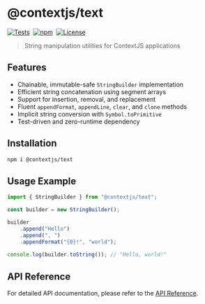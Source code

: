 # @contextjs/text

[![Tests](https://github.com/contextjs/context/actions/workflows/tests.yaml/badge.svg?branch=main)](https://github.com/contextjs/context/actions/workflows/tests.yaml)&nbsp;
[![npm](https://badgen.net/npm/v/@contextjs/text?cache=300)](https://www.npmjs.com/package/@contextjs/text)&nbsp;
[![License](https://badgen.net/static/license/MIT)](https://github.com/contextjs/context/blob/main/LICENSE)

> String manipulation utilities for ContextJS applications

## Features

- Chainable, immutable-safe `StringBuilder` implementation
- Efficient string concatenation using segment arrays
- Support for insertion, removal, and replacement
- Fluent `appendFormat`, `appendLine`, `clear`, and `clone` methods
- Implicit string conversion with `Symbol.toPrimitive`
- Test-driven and zero-runtime dependency

## Installation

```bash
npm i @contextjs/text
```

## Usage Example

```typescript
import { StringBuilder } from "@contextjs/text";

const builder = new StringBuilder();

builder
    .append("Hello")
    .append(", ")
    .appendFormat("{0}!", "world");
    
console.log(builder.toString()); // "Hello, world!"
```

## API Reference
For detailed API documentation, please refer to the [API Reference](https://contextjs.dev/api/text#api-reference).